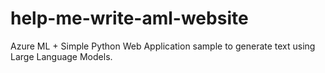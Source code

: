# help-me-write-aml-website
Azure ML + Simple Python Web Application sample to generate text using Large Language Models.
